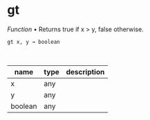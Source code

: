 # gt

_Function_ &bull; Returns true if x > y, false otherwise.

<pre><code>gt x, y &rarr; boolean</code></pre>
<br>

| name | type | description |
|------|------|-------------|
|x|any||
|y|any||
|boolean|any||



